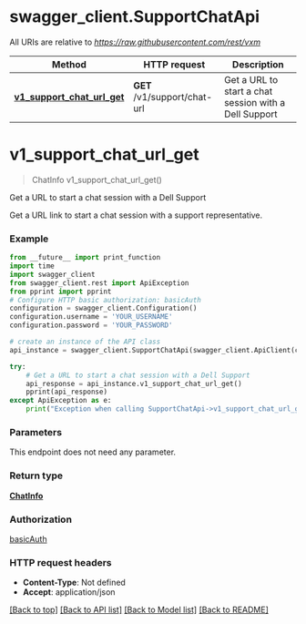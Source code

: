 # swagger_client.SupportChatApi

All URIs are relative to *https://raw.githubusercontent.com/rest/vxm*

Method | HTTP request | Description
------------- | ------------- | -------------
[**v1_support_chat_url_get**](SupportChatApi.md#v1_support_chat_url_get) | **GET** /v1/support/chat-url | Get a URL to start a chat session with a Dell Support

# **v1_support_chat_url_get**
> ChatInfo v1_support_chat_url_get()

Get a URL to start a chat session with a Dell Support

Get a URL link to start a chat session with a support representative.

### Example
```python
from __future__ import print_function
import time
import swagger_client
from swagger_client.rest import ApiException
from pprint import pprint
# Configure HTTP basic authorization: basicAuth
configuration = swagger_client.Configuration()
configuration.username = 'YOUR_USERNAME'
configuration.password = 'YOUR_PASSWORD'

# create an instance of the API class
api_instance = swagger_client.SupportChatApi(swagger_client.ApiClient(configuration))

try:
    # Get a URL to start a chat session with a Dell Support
    api_response = api_instance.v1_support_chat_url_get()
    pprint(api_response)
except ApiException as e:
    print("Exception when calling SupportChatApi->v1_support_chat_url_get: %s\n" % e)
```

### Parameters
This endpoint does not need any parameter.

### Return type

[**ChatInfo**](ChatInfo.md)

### Authorization

[basicAuth](../README.md#basicAuth)

### HTTP request headers

 - **Content-Type**: Not defined
 - **Accept**: application/json

[[Back to top]](#) [[Back to API list]](../README.md#documentation-for-api-endpoints) [[Back to Model list]](../README.md#documentation-for-models) [[Back to README]](../README.md)

